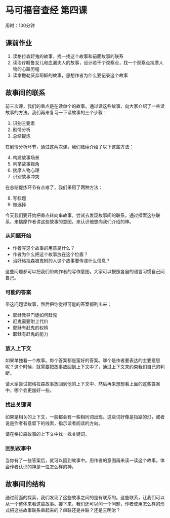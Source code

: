 # 马可福音查经 第四课

用时：100分钟

## 课前作业

1. 读格拉森赶鬼的故事，找一找这个故事和前面故事的联系
2. 读治疗睚鲁女儿和血漏夫人的故事，设计若干个观察点，找一个观察点揣摩人物的心路历程
3. 读拿撒勒厌弃耶稣的故事，思想作者为什么要记录这个故事


## 故事间的联系

​	前三次课，我们的重点是在读单个的故事。通过读这些故事，向大家介绍了一些读故事的方法。我们再来复习一下读故事的三个步骤：

1. 识别三要素
2. 剧情分析
3. 总结提炼

  ​在剧情分析环节，通过这两次课，我们陆续介绍了以下这些方法：

4. 构建故事场景
5. 列举故事视角
6. 揣摩人物心理
7. 识别故事冲突

  ​在总结提炼环节有点难了，我们采用了两种方法：

8. 写标题
9. 做选择

  ​今天我们要开始把重点转向串故事。尝试去发现故事间的联系。通过探索这些联系，来揣摩作者讲这些故事的意图，来认识他想向我们介绍的神。

### 从问题开始

- 作者写这个故事的用意是什么？
- 作者为什么把这个故事放在这个位置？
- 治好格拉森被鬼附的人这个故事要传递什么信息？

这些问题都可以把我们带向作者的写作意图。大家可以按照各自的语言习惯自己问自己。

### 可能的答案

带这问题读故事，然后把你觉得可能的答案都列出来：

- 耶稣教导门徒如何赶鬼
- 赶鬼需要附上代价
- 耶稣有赶鬼的权柄
- 耶稣有赶鬼的能力

### 放入上下文

如果单独看一个故事。每个答案都是蛮好的答案。哪个是作者要表达的主要意思呢？这个时候，就需要把故事放回到上下文中了，通过上下文来约束我们自己的判断。

请大家尝试把格拉森故事放回到他的上下文中，然后再来想想看上面的这些答案中，哪个会更加好一些。

### 找出关键词

如果是相关的上下文，一般都会有一些相同词出现。这些词好像是指路的灯，或者说是作者有意留下的线索，指示读者阅读的方向。

请在格拉森故事的上下文中找一找关键词。

### 回到故事中

当你有了一些答案后，就可以回到故事中。用作者的意图再来读一读这个故事。体会作者认识的神是一位怎么样的神。

## 故事间的结构

通过前面的探索，我们发现了这些故事之间的是有联系的。这些联系，让我们可以从一个整体来看这些故事。接下来，我们还可以问一个问题，作者使用怎么样的形式把这些故事联系串起来的？串联还是并联？还是三明治？



